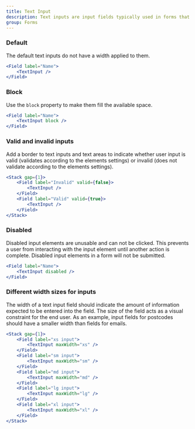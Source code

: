 ```yaml
---
title: Text Input
description: Text inputs are input fields typically used in forms that allow the user to enter text data in a structured format.
group: Forms
---
```


### Default

The default text inputs do not have a width applied to them.

```jsx live
<Field label="Name">
	<TextInput />
</Field>
```

### Block

Use the `block` property to make them fill the available space.

```jsx live
<Field label="Name">
	<TextInput block />
</Field>
```

### Valid and invalid inputs

Add a border to text inputs and text areas to indicate whether user input is valid (validates according to the elements settings) or invalid (does not validate according to the elements settings).

```jsx live
<Stack gap={1}>
	<Field label="Invalid" valid={false}>
		<TextInput />
	</Field>
	<Field label="Valid" valid={true}>
		<TextInput />
	</Field>
</Stack>
```

### Disabled

Disabled input elements are unusable and can not be clicked. This prevents a user from interacting with the input element until another action is complete. Disabled input elements in a form will not be submitted.

```jsx live
<Field label="Name">
	<TextInput disabled />
</Field>
```

### Different width sizes for inputs

The width of a text input field should indicate the amount of information expected to be entered into the field. The size of the field acts as a visual constraint for the end user. As an example, input fields for postcodes should have a smaller width than fields for emails.

```jsx live
<Stack gap={1}>
	<Field label="xs input">
		<TextInput maxWidth="xs" />
	</Field>
	<Field label="sm input">
		<TextInput maxWidth="sm" />
	</Field>
	<Field label="md input">
		<TextInput maxWidth="md" />
	</Field>
	<Field label="lg input">
		<TextInput maxWidth="lg" />
	</Field>
	<Field label="xl input">
		<TextInput maxWidth="xl" />
	</Field>
</Stack>
```
